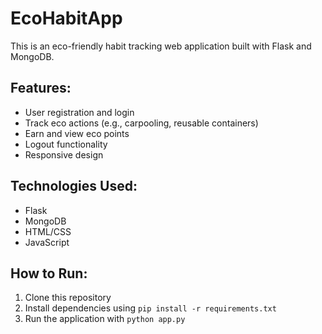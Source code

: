 # EcoHabitApp

This is an eco-friendly habit tracking web application built with Flask and MongoDB.

## Features:
- User registration and login
- Track eco actions (e.g., carpooling, reusable containers)
- Earn and view eco points
- Logout functionality
- Responsive design

## Technologies Used:
- Flask
- MongoDB
- HTML/CSS
- JavaScript

## How to Run:
1. Clone this repository
2. Install dependencies using `pip install -r requirements.txt`
3. Run the application with `python app.py`
